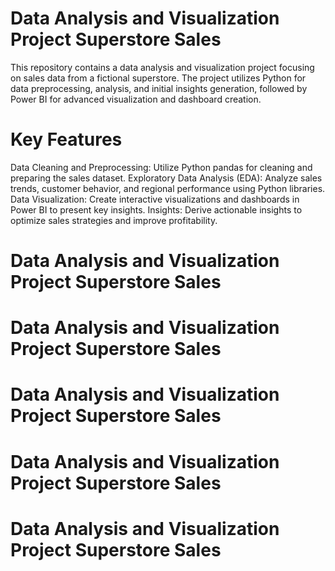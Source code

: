 # Data Analysis and Visualization Project Superstore Sales
This repository contains a data analysis and visualization project focusing on sales data from a fictional superstore. The project utilizes Python for data preprocessing, analysis, and initial insights generation, followed by Power BI for advanced visualization and dashboard creation.

# Key Features
Data Cleaning and Preprocessing: Utilize Python pandas for cleaning and preparing the sales dataset.
Exploratory Data Analysis (EDA): Analyze sales trends, customer behavior, and regional performance using Python libraries.
Data Visualization: Create interactive visualizations and dashboards in Power BI to present key insights.
Insights: Derive actionable insights to optimize sales strategies and improve profitability.

# Data Analysis and Visualization Project Superstore Sales

# Data Analysis and Visualization Project Superstore Sales

# Data Analysis and Visualization Project Superstore Sales
# Data Analysis and Visualization Project Superstore Sales
# Data Analysis and Visualization Project Superstore Sales

